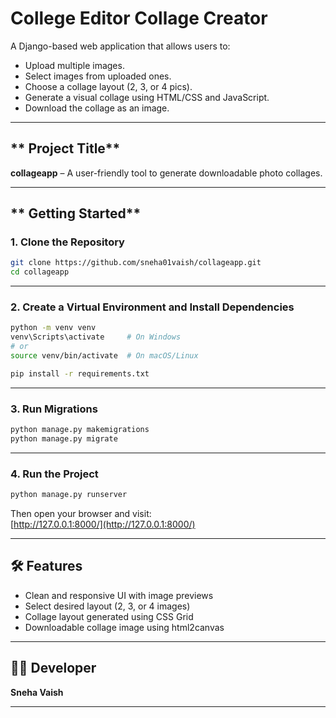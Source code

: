# **College Editor Collage Creator**

A Django-based web application that allows users to:
- Upload multiple images.
- Select images from uploaded ones.
- Choose a collage layout (2, 3, or 4 pics).
- Generate a visual collage using HTML/CSS and JavaScript.
- Download the collage as an image.

---

## ** Project Title**
**collageapp** – A user-friendly tool to generate downloadable photo collages.

---

## ** Getting Started**

### **1. Clone the Repository**
```bash
git clone https://github.com/sneha01vaish/collageapp.git
cd collageapp
```

---

### **2. Create a Virtual Environment and Install Dependencies**
```bash
python -m venv venv
venv\Scripts\activate     # On Windows
# or
source venv/bin/activate  # On macOS/Linux

pip install -r requirements.txt
```

---

### **3. Run Migrations**
```bash
python manage.py makemigrations
python manage.py migrate
```

---

### **4. Run the Project**
```bash
python manage.py runserver
```

Then open your browser and visit:  
[http://127.0.0.1:8000/](http://127.0.0.1:8000/)

---

## **🛠 Features**
- Clean and responsive UI with image previews
- Select desired layout (2, 3, or 4 images)
- Collage layout generated using CSS Grid
- Downloadable collage image using html2canvas

---

## **👩‍💻 Developer**
**Sneha Vaish**

---

